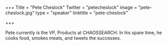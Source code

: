 +++
Title = "Pete Cheslock"
Twitter = "petecheslock"
image = "pete-cheslock.jpg"
type = "speaker"
linktitle = "pete-cheslock"

+++

Pete currently is the VP, Products at CHAOSSEARCH.  In his spare time, he cooks food, smokes meats, and tweets the successes.  

